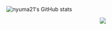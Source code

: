![nyuma21's GitHub stats](https://github-readme-stats.vercel.app/api?username=nyuma21&show_icons=true&theme=blue_navy)

<div align="center">
  <img src="https://img.shields.io/badge/Python-3776AB?style=for-the-badge&logo=python&logoColor=white">
</div>
